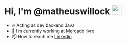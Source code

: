<h1> 
  Hi, I'm @matheuswillock
  <img width=30px height=30px src="https://raw.githubusercontent.com/kaueMarques/kaueMarques/master/hi.gif"/> 
</h1>

<ul>
  <li>
    🔥 Acting as dev backend Java
  </li>
  <li>
    🔭 I’m currently working at <a href="https://www.mercadolivre.com.br">Mercado livre</a>
  </li>
  <li>
    📫 How to reach me <a href="https://www.linkedin.com/in/matheuswillock/">Linkedin</a>
  </li>
</ul>






<!---
matheuswillock/matheuswillock is a ✨ special ✨ repository because its `README.md` (this file) appears on your GitHub profile.
You can click the Preview link to take a look at your changes.
--->
